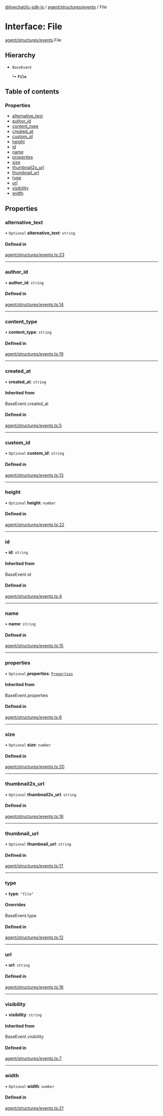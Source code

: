 [@livechat/lc-sdk-js](../README.md) / [agent/structures/events](../modules/agent_structures_events.md) / File

# Interface: File

[agent/structures/events](../modules/agent_structures_events.md).File

## Hierarchy

- `BaseEvent`

  ↳ **`File`**

## Table of contents

### Properties

- [alternative\_text](agent_structures_events.File.md#alternative_text)
- [author\_id](agent_structures_events.File.md#author_id)
- [content\_type](agent_structures_events.File.md#content_type)
- [created\_at](agent_structures_events.File.md#created_at)
- [custom\_id](agent_structures_events.File.md#custom_id)
- [height](agent_structures_events.File.md#height)
- [id](agent_structures_events.File.md#id)
- [name](agent_structures_events.File.md#name)
- [properties](agent_structures_events.File.md#properties)
- [size](agent_structures_events.File.md#size)
- [thumbnail2x\_url](agent_structures_events.File.md#thumbnail2x_url)
- [thumbnail\_url](agent_structures_events.File.md#thumbnail_url)
- [type](agent_structures_events.File.md#type)
- [url](agent_structures_events.File.md#url)
- [visibility](agent_structures_events.File.md#visibility)
- [width](agent_structures_events.File.md#width)

## Properties

### alternative\_text

• `Optional` **alternative\_text**: `string`

#### Defined in

[agent/structures/events.ts:23](https://github.com/livechat/lc-sdk-js/blob/10347df/src/agent/structures/events.ts#L23)

___

### author\_id

• **author\_id**: `string`

#### Defined in

[agent/structures/events.ts:14](https://github.com/livechat/lc-sdk-js/blob/10347df/src/agent/structures/events.ts#L14)

___

### content\_type

• **content\_type**: `string`

#### Defined in

[agent/structures/events.ts:19](https://github.com/livechat/lc-sdk-js/blob/10347df/src/agent/structures/events.ts#L19)

___

### created\_at

• **created\_at**: `string`

#### Inherited from

BaseEvent.created\_at

#### Defined in

[agent/structures/events.ts:5](https://github.com/livechat/lc-sdk-js/blob/10347df/src/agent/structures/events.ts#L5)

___

### custom\_id

• `Optional` **custom\_id**: `string`

#### Defined in

[agent/structures/events.ts:13](https://github.com/livechat/lc-sdk-js/blob/10347df/src/agent/structures/events.ts#L13)

___

### height

• `Optional` **height**: `number`

#### Defined in

[agent/structures/events.ts:22](https://github.com/livechat/lc-sdk-js/blob/10347df/src/agent/structures/events.ts#L22)

___

### id

• **id**: `string`

#### Inherited from

BaseEvent.id

#### Defined in

[agent/structures/events.ts:4](https://github.com/livechat/lc-sdk-js/blob/10347df/src/agent/structures/events.ts#L4)

___

### name

• **name**: `string`

#### Defined in

[agent/structures/events.ts:15](https://github.com/livechat/lc-sdk-js/blob/10347df/src/agent/structures/events.ts#L15)

___

### properties

• `Optional` **properties**: [`Properties`](agent_structures_structures.Properties.md)

#### Inherited from

BaseEvent.properties

#### Defined in

[agent/structures/events.ts:6](https://github.com/livechat/lc-sdk-js/blob/10347df/src/agent/structures/events.ts#L6)

___

### size

• `Optional` **size**: `number`

#### Defined in

[agent/structures/events.ts:20](https://github.com/livechat/lc-sdk-js/blob/10347df/src/agent/structures/events.ts#L20)

___

### thumbnail2x\_url

• `Optional` **thumbnail2x\_url**: `string`

#### Defined in

[agent/structures/events.ts:18](https://github.com/livechat/lc-sdk-js/blob/10347df/src/agent/structures/events.ts#L18)

___

### thumbnail\_url

• `Optional` **thumbnail\_url**: `string`

#### Defined in

[agent/structures/events.ts:17](https://github.com/livechat/lc-sdk-js/blob/10347df/src/agent/structures/events.ts#L17)

___

### type

• **type**: ``"file"``

#### Overrides

BaseEvent.type

#### Defined in

[agent/structures/events.ts:12](https://github.com/livechat/lc-sdk-js/blob/10347df/src/agent/structures/events.ts#L12)

___

### url

• **url**: `string`

#### Defined in

[agent/structures/events.ts:16](https://github.com/livechat/lc-sdk-js/blob/10347df/src/agent/structures/events.ts#L16)

___

### visibility

• **visibility**: `string`

#### Inherited from

BaseEvent.visibility

#### Defined in

[agent/structures/events.ts:7](https://github.com/livechat/lc-sdk-js/blob/10347df/src/agent/structures/events.ts#L7)

___

### width

• `Optional` **width**: `number`

#### Defined in

[agent/structures/events.ts:21](https://github.com/livechat/lc-sdk-js/blob/10347df/src/agent/structures/events.ts#L21)
